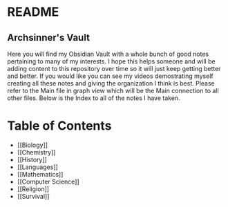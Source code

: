# README
## Archsinner's Vault
Here you will find my Obsidian Vault with a whole bunch of good notes pertaining
to many of my interests. I hope this helps someone and will be adding content to
this repository over time so it will just keep getting better and better. If you
would like you can see my videos demostrating myself creating all these notes and
giving the organization I think is best. Please refer to the Main file in graph view
which will be the Main connection to all other files. Below is the Index to all of the 
notes I have taken. 
# Table of Contents
- [[Biology]]
- [[Chemistry]]
- [[History]]
- [[Languages]]
- [[Mathematics]]
- [[Computer Science]]
- [[Religion]]
- [[Survival]]

